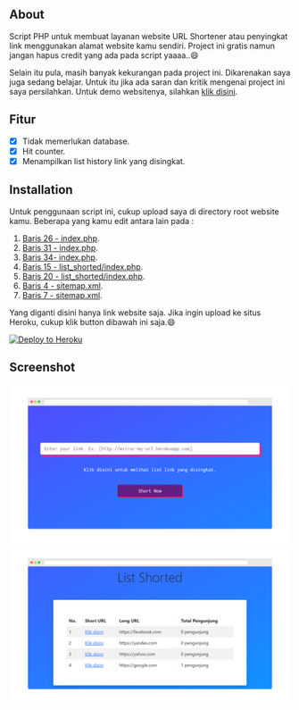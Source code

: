 ## About
Script PHP untuk membuat layanan website URL Shortener atau penyingkat link menggunakan alamat website kamu sendiri. Project ini gratis namun jangan hapus credit yang ada pada script yaaaa..😄

Selain itu pula, masih banyak kekurangan pada project ini. Dikarenakan saya juga sedang belajar. Untuk itu jika ada saran dan kritik mengenai project ini saya persilahkan. Untuk demo websitenya, silahkan [klik disini](https://mirror-my-url.herokuapp.com/).

## Fitur

 - [x] Tidak memerlukan database.
 - [x] Hit counter.
 - [x] Menampilkan list history link yang disingkat.

## Installation
Untuk penggunaan script ini, cukup upload saya di directory root website kamu. Beberapa yang kamu edit antara lain pada :
 1. [Baris 26 - index.php](https://github.com/IhsanDevs/php-url-shortener/blob/main/index.php#L26).
 2. [Baris 31 - index.php](https://github.com/IhsanDevs/php-url-shortener/blob/main/index.php#L31).
 3. [Baris 34- index.php](https://github.com/IhsanDevs/php-url-shortener/blob/main/index.php#L36).
 4. [Baris 15 - list_shorted/index.php](https://github.com/IhsanDevs/php-url-shortener/blob/main/list_shorted/index.php#L15).
 5.  [Baris 20 - list_shorted/index.php](https://github.com/IhsanDevs/php-url-shortener/blob/main/list_shorted/index.php#L20).
 6. [Baris 4 - sitemap.xml](https://github.com/IhsanDevs/php-url-shortener/blob/main/sitemap.xml#L4).
 7. [Baris 7 - sitemap.xml](https://github.com/IhsanDevs/php-url-shortener/blob/main/sitemap.xml#L7).

 Yang diganti disini hanya link website saja. Jika ingin upload ke situs Heroku, cukup klik button dibawah ini saja.😄
 
[![Deploy  to  Heroku](https://www.herokucdn.com/deploy/button.png)](https://heroku.com/deploy)

## Screenshot
![Home Page Demo](https://github.com/IhsanDevs/php-url-shortener/raw/main/demo/demo1.png)
![Tracking Page Demo](https://github.com/IhsanDevs/php-url-shortener/raw/main/demo/demo2.png)

